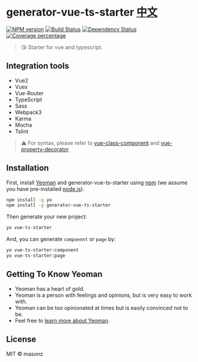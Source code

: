 # generator-vue-ts-starter [中文](./README.ZH_CH.md)
[![NPM version][npm-image]][npm-url] [![Build Status][travis-image]][travis-url] [![Dependency Status][daviddm-image]][daviddm-url] [![Coverage percentage][coveralls-image]][coveralls-url]
> 😘 Starter for vue and typescript.

## Integration tools

 * Vue2
 * Vuex
 * Vue-Router
 * TypeScript
 * Sass
 * Webpack3
 * Karma
 * Mocha
 * Tslint

> ⚠ For syntax, please refer to [vue-class-component](https://github.com/vuejs/vue-class-component) and [vue-property-decorator](https://github.com/kaorun343/vue-property-decorator)

## Installation

First, install [Yeoman](http://yeoman.io) and generator-vue-ts-starter using [npm](https://www.npmjs.com/) (we assume you have pre-installed [node.js](https://nodejs.org/)).

```bash
npm install -g yo
npm install -g generator-vue-ts-starter
```

Then generate your new project:

```bash
yo vue-ts-starter
```

And, you can generate `compoennt` or `page` by:

```bash
yo vue-ts-starter:component
yo vue-ts-starter:page
```

## Getting To Know Yeoman

 * Yeoman has a heart of gold.
 * Yeoman is a person with feelings and opinions, but is very easy to work with.
 * Yeoman can be too opinionated at times but is easily convinced not to be.
 * Feel free to [learn more about Yeoman](http://yeoman.io/).

## License

MIT © masonz

[npm-image]: https://badge.fury.io/js/generator-vue-ts-starter.svg
[npm-url]: https://npmjs.org/package/generator-vue-ts-starter
[travis-image]: https://travis-ci.org/masonz/generator-vue-ts-starter.svg?branch=master
[travis-url]: https://travis-ci.org/masonz/generator-vue-ts-starter
[daviddm-image]: https://david-dm.org/masonz/generator-vue-ts-starter.svg?theme=shields.io
[daviddm-url]: https://david-dm.org/masonz/generator-vue-ts-starter
[coveralls-image]: https://coveralls.io/repos/masonz/generator-vue-ts-starter/badge.svg
[coveralls-url]: https://coveralls.io/r/masonz/generator-vue-ts-starter
